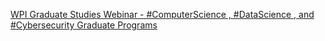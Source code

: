[WPI Graduate Studies Webinar - #ComputerScience , #DataScience , and #Cybersecurity Graduate Programs](https://qi.tc/qi/111194)